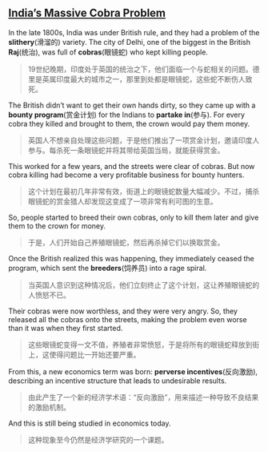 ## [India’s Massive Cobra Problem](https://www.youtube.com/shorts/5GU-0gqMgkI)

In the late 1800s, India was under British rule, and they had a problem of the **slithery**(滑溜的) variety. The city of Delhi, one of the biggest in the British **Raj**(统治), was full of **cobras**(眼镜蛇) who kept killing people.

> 19世纪晚期，印度处于英国的统治之下，他们面临一个与蛇相关的问题。德里是英属印度最大的城市之一，那里到处都是眼镜蛇，这些蛇不断伤人致死。

The British didn’t want to get their own hands dirty, so they came up with a **bounty program**(赏金计划) for the Indians to **partake in**(参与). For every cobra they killed and brought to them, the crown would pay them money.

> 英国人不想亲自处理这些问题，于是他们推出了一项赏金计划，邀请印度人参与。每杀死一条眼镜蛇并将其带给英国当局，就能获得赏金。

This worked for a few years, and the streets were clear of cobras. But now cobra killing had become a very profitable business for bounty hunters.

> 这个计划在最初几年非常有效，街道上的眼镜蛇数量大幅减少。不过，捕杀眼镜蛇的赏金猎人却发现这变成了一项非常有利可图的生意。

So, people started to breed their own cobras, only to kill them later and give them to the crown for money.

> 于是，人们开始自己养殖眼镜蛇，然后再杀掉它们以换取赏金。

Once the British realized this was happening, they immediately ceased the program, which sent the **breeders**(饲养员) into a rage spiral.

> 当英国人意识到这种情况后，他们立刻终止了这个计划，这让养殖眼镜蛇的人愤怒不已。

Their cobras were now worthless, and they were very angry. So, they released all the cobras onto the streets, making the problem even worse than it was when they first started.

> 这些眼镜蛇变得一文不值，养殖者非常愤怒，于是将所有的眼镜蛇释放到街上，这使得问题比一开始还要严重。

From this, a new economics term was born: **perverse incentives**(反向激励), describing an incentive structure that leads to undesirable results.

> 由此产生了一个新的经济学术语：“反向激励”，用来描述一种导致不良结果的激励机制。

And this is still being studied in economics today.

> 这种现象至今仍然是经济学研究的一个课题。